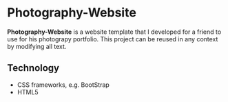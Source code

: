 Photography-Website
======
**Photography-Website** is a website template that I developed for a friend to use for his photograpy portfolio. This project can be reused in any context by modifying all text. 

## Technology
* CSS frameworks, e.g. BootStrap
* HTML5
